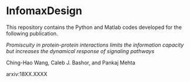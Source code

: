 # InfomaxDesign

This repository contains the Python and Matlab codes developed for the following publication.

*Promiscuity in protein-protein interactions limits the information capacity but increases the dynamical response of signaling pathways*

Ching-Hao Wang, Caleb J. Bashor, and Pankaj Mehta

arxiv:18XX.XXXX
